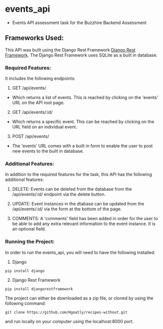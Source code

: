 # events_api

- Events API assessment task for the Buzzhire Backend Assessment

## Frameworks Used:

This API was built using the Django Rest Framework [Django Rest Framework](https://www.django-rest-framework.org/). The Django Rest Framework uses SQLite as a built in database.

### Required Features:

It includes the following endpoints: 

1. GET /api/events/
- Which returns a list of events. This is reached by clicking on the 'events' URL on the API root page.

2. GET /api/events/:id/
- Which returns a specific event. This can be reached by clicking on the URL field on an individual event. 

3. POST /api/events/
- The 'events' URL comes with a built in form to enable the user to post new events to the built in database.

### Additional Features:

In addition to the required features for the task, this API has the following additional features:

1. DELETE: Events can be deleted from the database from the /api/events/:id/ endpoint via the delete button.

2. UPDATE: Event instances in the dtabase can be updated from the /api/events/:id/ via the form at the bottom of the page. 

3. COMMENTS: A 'comments' field has been added in order for the user to be able to add any extra relevant information to the event instance. It is an optional field.


### Running the Project:

In order to run the events_api, you will need to have the following installed: 

1. Django

`pip install django`

2. Django Rest Framework

`pip install djangorestframework`

The project can either be downloaded as a zip file, or cloned by using the following command:

`git clone https://github.com/Hgoatly/recipes-without.git` 

and run locally on your computer using the localhost:8000 port.
